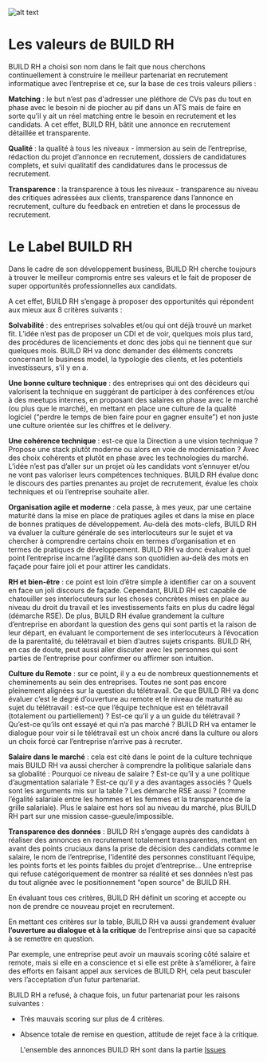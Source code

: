 ![alt text](<img width="283" alt="Logo image Build RH" src="https://github.com/AlmosniShirley/Pr-sentation-BUILD-RH/assets/10773051/23618435-582a-43e4-a121-ca38e804f741">
)

# Les valeurs de BUILD RH 

BUILD RH a choisi son nom dans le fait que nous cherchons continuellement à construire le meilleur partenariat en recrutement informatique avec l’entreprise et ce, sur la base de ces trois valeurs piliers : 

**Matching** : le but n’est pas d'adresser une pléthore de CVs pas du tout en phase avec le besoin ni de piocher au pif dans un ATS mais de faire en sorte qu’il y ait un réel matching entre le besoin en recrutement et les candidats. A cet effet, BUILD RH, bâtit une annonce en recrutement détaillée et transparente. 

**Qualité** : la qualité à tous les niveaux - immersion au sein de l’entreprise, rédaction du projet d’annonce en recrutement, dossiers de candidatures complets, et suivi qualitatif des candidatures dans le processus de recrutement. 

**Transparence** : la transparence à tous les niveaux - transparence au niveau des critiques adressées aux clients, transparence dans l’annonce en recrutement, culture du feedback en entretien et dans le processus de recrutement. 

# Le Label BUILD RH

Dans le cadre de son développement business, BUILD RH cherche toujours à trouver le meilleur compromis entre ses valeurs et le fait de proposer de super opportunités professionnelles aux candidats. 

A cet effet, BUILD RH s’engage à proposer des opportunités qui répondent aux mieux aux 8 critères suivants : 

**Solvabilité** : des entreprises solvables et/ou qui ont déjà trouvé un market fit. L’idée n’est pas de proposer un CDI et de voir, quelques mois plus tard, des procédures de licenciements et donc des jobs qui ne tiennent que sur quelques mois. BUILD RH va donc demander des éléments concrets concernant le business model, la typologie des clients, et les potentiels investisseurs, s’il y en a.  

**Une bonne culture technique** : des entreprises qui ont des décideurs qui valorisent la technique en suggérant de participer à des conférences et/ou à des meetups internes, en proposant des salaires en phase avec le marché (ou plus que le marché), en mettant en place une culture de la qualité logiciel (“perdre le temps de bien faire pour en gagner ensuite”) et non juste une culture orientée sur les chiffres et le delivery.  

**Une cohérence technique** : est-ce que la Direction a une vision technique ? Propose une stack plutôt moderne ou alors en voie de modernisation ? Avec des choix cohérents et plutôt en phase avec les technologies du marché. L’idée n’est pas d’aller sur un projet où les candidats vont s’ennuyer et/ou ne vont pas valoriser leurs compétences techniques. BUILD RH évalue donc le discours des parties prenantes au projet de recrutement, évalue les choix techniques et où l’entreprise souhaite aller. 

**Organisation agile et moderne** : cela passe, à mes yeux, par une certaine maturité dans la mise en place de pratiques agiles et dans la mise en place de bonnes pratiques de développement. Au-delà des mots-clefs, BUILD RH va évaluer la culture générale de ses interlocuteurs sur le sujet et va chercher à comprendre certains choix en termes d’organisation et en termes de pratiques de développement.  BUILD RH va donc évaluer à quel point l’entreprise incarne l’agilité dans son quotidien au-delà des mots en façade pour faire joli et pour attirer les candidats. 

**RH et bien-être** : ce point est loin d’être simple à identifier car on a souvent en face un joli discours de façade. Cependant, BUILD RH est capable de chatouiller ses interlocuteurs sur les choses concrètes mises en place au niveau du droit du travail et les investissements faits en plus du cadre légal (démarche RSE). De plus, BUILD RH évalue grandement la culture d’entreprise en abordant la question des gens qui sont partis et la raison de leur départ, en évaluant le comportement de ses interlocuteurs à l’évocation de la parentalité, du télétravail et bien d’autres sujets crispants. BUILD RH, en cas de doute, peut aussi aller discuter avec les personnes qui sont parties de l’entreprise pour confirmer ou affirmer son intuition. 

**Culture du Remote** : sur ce point, il y a eu de nombreux questionnements et cheminements au sein des entreprises. Toutes ne sont pas encore pleinement alignées sur la question du télétravail. Ce que BUILD RH va donc évaluer c’est le degré d’ouverture au remote et le niveau de maturité au sujet du télétravail : est-ce que l’équipe technique est en télétravail (totalement ou partiellement) ? Est-ce qu’il y a un guide du télétravail ? Qu’est-ce qu’ils ont essayé et qui n’a pas marché ? BUILD RH va entamer le dialogue pour voir si le télétravail est un choix ancré dans la culture ou alors un choix forcé car l’entreprise n’arrive pas à recruter. 

**Salaire dans le marché** : cela est cité dans le point de la culture technique mais BUILD RH va aussi chercher à comprendre la politique salariale dans sa globalité : Pourquoi ce niveau de salaire ? Est-ce qu’il y a une politique d’augmentation salariale ? Est-ce qu’il y a des avantages associés ? Quels sont les arguments mis sur la table ? Les démarche RSE aussi ? (comme l’égalité salariale entre les hommes et les femmes et la transparence de la grille salariale). Plus le salaire est hors sol au niveau du marché, plus BUILD RH part sur une mission casse-gueule/impossible. 

**Transparence des données** : BUILD RH s’engage auprès des candidats à réaliser des annonces en recrutement totalement transparentes, mettant en avant des points cruciaux dans la prise de décision des candidats comme le salaire, le nom de l’entreprise, l’identité des personnes constituant l’équipe, les points forts et les points faibles du projet d’entreprise… Une entreprise qui refuse catégoriquement de montrer sa réalité et ses données n’est pas du tout alignée avec le positionnement “open source” de BUILD RH. 

En évaluant tous ces critères, BUILD RH définit un scoring et accepte ou non de prendre ce nouveau projet en recrutement. 

En mettant ces critères sur la table, BUILD RH va aussi grandement évaluer **l’ouverture au dialogue et à la critique** de l’entreprise ainsi que sa capacité à se remettre en question. 

Par exemple, une entreprise peut avoir un mauvais scoring côté salaire et remote, mais si elle en a conscience et si elle est prête à s’améliorer, à faire des efforts en faisant appel aux services de BUILD RH, cela peut basculer vers l’acceptation d’un futur partenariat. 

BUILD RH a refusé, à chaque fois, un futur partenariat pour les raisons suivantes : 

- Très mauvais scoring sur plus de 4 critères.
  
- Absence totale de remise en question, attitude de rejet face à la critique.

  L'ensemble des annonces BUILD RH sont dans la partie [Issues](https://github.com/AlmosniShirley/JobsBuildRH/issues)
